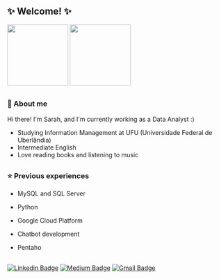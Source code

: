 ## ✨ Welcome! ✨

<div>
  <img height="140em" src="https://github-readme-stats.vercel.app/api?username=sarahmbss&show_icons=true&theme=dracula&include_all_commits=true&count_private=true"/>
  <img height="140em" src="https://github-readme-stats.vercel.app/api/top-langs/?username=sarahmbss&layout=compact&langs_count=7&theme=dracula"/>
</div>
  
  ##
  
### 💫 About me

Hi there! I'm Sarah, and I'm currently working as a Data Analyst :)

- Studying Information Management at UFU (Universidade Federal de Uberlândia)
- Intermediate English
- Love reading books and listening to music

##

### ⭐ Previous experiences

- MySQL and SQL Server
- Python
- Google Cloud Platform
- Chatbot development
- Pentaho
  
  ##
  
[![Linkedin Badge](https://img.shields.io/badge/-LinkedIn-blue?style=flat-square&logo=Linkedin&logoColor=white&link=https://www.linkedin.com/in/sarah-maria//)](https://www.linkedin.com/in/sarah-maria/)
[![Medium Badge](https://img.shields.io/badge/-Medium-black?style=flat-square&logo=Medium&logoColor=white&link=https://medium.com/@sarahmbs)](https://medium.com/@sarahmbs)
[![Gmail Badge](https://img.shields.io/badge/-Gmail-red?style=flat-square&logo=Gmail&logoColor=white&link=sara.bragga01@gmail.com)](sara.bragga01@gmail.com)
